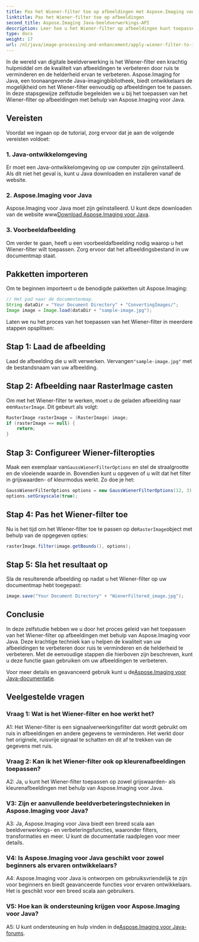```yaml
---
title: Pas het Wiener-filter toe op afbeeldingen met Aspose.Imaging voor Java
linktitle: Pas het Wiener-filter toe op afbeeldingen
second_title: Aspose.Imaging Java-beeldverwerkings-API
description: Leer hoe u het Wiener-filter op afbeeldingen kunt toepassen met Aspose.Imaging voor Java, waardoor de beeldkwaliteit moeiteloos wordt verbeterd en ruis wordt verminderd.
type: docs
weight: 17
url: /nl/java/image-processing-and-enhancement/apply-wiener-filter-to-images/
---
```


In de wereld van digitale beeldverwerking is het Wiener-filter een krachtig hulpmiddel om de kwaliteit van afbeeldingen te verbeteren door ruis te verminderen en de helderheid ervan te verbeteren. Aspose.Imaging for Java, een toonaangevende Java-imagingbibliotheek, biedt ontwikkelaars de mogelijkheid om het Wiener-filter eenvoudig op afbeeldingen toe te passen. In deze stapsgewijze zelfstudie begeleiden we u bij het toepassen van het Wiener-filter op afbeeldingen met behulp van Aspose.Imaging voor Java.

## Vereisten

Voordat we ingaan op de tutorial, zorg ervoor dat je aan de volgende vereisten voldoet:

### 1. Java-ontwikkelomgeving

Er moet een Java-ontwikkelomgeving op uw computer zijn geïnstalleerd. Als dit niet het geval is, kunt u Java downloaden en installeren vanaf de website.

### 2. Aspose.Imaging voor Java

Aspose.Imaging voor Java moet zijn geïnstalleerd. U kunt deze downloaden van de website www[Download Aspose.Imaging voor Java](https://releases.aspose.com/imaging/java/).

### 3. Voorbeeldafbeelding

Om verder te gaan, heeft u een voorbeeldafbeelding nodig waarop u het Wiener-filter wilt toepassen. Zorg ervoor dat het afbeeldingsbestand in uw documentmap staat.

## Pakketten importeren

Om te beginnen importeert u de benodigde pakketten uit Aspose.Imaging:

```java
// Het pad naar de documentenmap.
String dataDir = "Your Document Directory" + "ConvertingImages/";
Image image = Image.load(dataDir + "sample-image.jpg");
```

Laten we nu het proces van het toepassen van het Wiener-filter in meerdere stappen opsplitsen:

## Stap 1: Laad de afbeelding

 Laad de afbeelding die u wilt verwerken. Vervangen`"sample-image.jpg"` met de bestandsnaam van uw afbeelding.

## Stap 2: Afbeelding naar RasterImage casten

 Om met het Wiener-filter te werken, moet u de geladen afbeelding naar een`RasterImage`. Dit gebeurt als volgt:

```java
RasterImage rasterImage = (RasterImage) image;
if (rasterImage == null) {
    return;
}
```

## Stap 3: Configureer Wiener-filteropties

 Maak een exemplaar van`GaussWienerFilterOptions` en stel de straalgrootte en de vloeiende waarde in. Bovendien kunt u opgeven of u wilt dat het filter in grijswaarden- of kleurmodus werkt. Zo doe je het:

```java
GaussWienerFilterOptions options = new GaussWienerFilterOptions(12, 3);
options.setGrayscale(true);
```

## Stap 4: Pas het Wiener-filter toe

 Nu is het tijd om het Wiener-filter toe te passen op de`RasterImage`object met behulp van de opgegeven opties:

```java
rasterImage.filter(image.getBounds(), options);
```

## Stap 5: Sla het resultaat op

Sla de resulterende afbeelding op nadat u het Wiener-filter op uw documentmap hebt toegepast:

```java
image.save("Your Document Directory" + "WienerFiltered_image.jpg");
```

## Conclusie

In deze zelfstudie hebben we u door het proces geleid van het toepassen van het Wiener-filter op afbeeldingen met behulp van Aspose.Imaging voor Java. Deze krachtige techniek kan u helpen de kwaliteit van uw afbeeldingen te verbeteren door ruis te verminderen en de helderheid te verbeteren. Met de eenvoudige stappen die hierboven zijn beschreven, kunt u deze functie gaan gebruiken om uw afbeeldingen te verbeteren.

 Voor meer details en geavanceerd gebruik kunt u de[Aspose.Imaging voor Java-documentatie](https://reference.aspose.com/imaging/java/).

## Veelgestelde vragen

### Vraag 1: Wat is het Wiener-filter en hoe werkt het?

A1: Het Wiener-filter is een signaalverwerkingsfilter dat wordt gebruikt om ruis in afbeeldingen en andere gegevens te verminderen. Het werkt door het originele, ruisvrije signaal te schatten en dit af te trekken van de gegevens met ruis.

### Vraag 2: Kan ik het Wiener-filter ook op kleurenafbeeldingen toepassen?

A2: Ja, u kunt het Wiener-filter toepassen op zowel grijswaarden- als kleurenafbeeldingen met behulp van Aspose.Imaging voor Java.

### V3: Zijn er aanvullende beeldverbeteringstechnieken in Aspose.Imaging voor Java?

A3: Ja, Aspose.Imaging voor Java biedt een breed scala aan beeldverwerkings- en verbeteringsfuncties, waaronder filters, transformaties en meer. U kunt de documentatie raadplegen voor meer details.

### V4: Is Aspose.Imaging voor Java geschikt voor zowel beginners als ervaren ontwikkelaars?

A4: Aspose.Imaging voor Java is ontworpen om gebruiksvriendelijk te zijn voor beginners en biedt geavanceerde functies voor ervaren ontwikkelaars. Het is geschikt voor een breed scala aan gebruikers.

### V5: Hoe kan ik ondersteuning krijgen voor Aspose.Imaging voor Java?

 A5: U kunt ondersteuning en hulp vinden in de[Aspose.Imaging voor Java-forums](https://forum.aspose.com/).